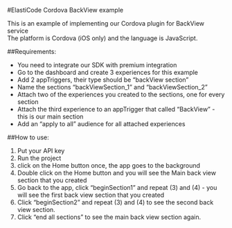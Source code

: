 #ElastiCode Cordova BackView example

This is an example of implementing our Cordova plugin for BackView service  
The platform is Cordova (iOS only) and the language is JavaScript.

##Requirements:

- You need to integrate our SDK with premium integration
- Go to the dashboard and create 3 experiences for this example
- Add 2 appTriggers, their type should be “backView section”
- Name the sections “backViewSection_1” and “backViewSection_2”
- Attach two of the experiences you created to the sections, one for every section
- Attach the third experience to an appTrigger that called “BackView” - this is our main section
- Add an “apply to all” audience for all attached experiences

##How to use:

1) Put your API key  
2) Run the project  
3) click on the Home button once, the app goes to the background  
4) Double click on the Home button and you will see the Main back view section that you created  
5) Go back to the app, click “beginSection1” and repeat (3) and (4) - you will see the first back view section that you created  
6) Click “beginSection2” and repeat (3) and (4) to see the second back view section.  
7) Click “end all sections” to see the main back view section again.
